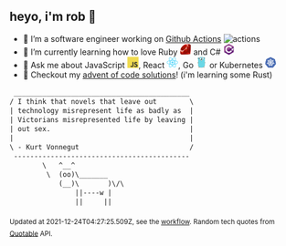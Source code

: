 <h2>heyo, i'm rob 👋</h2>

- 🔭 I’m a software engineer working on [Github Actions](https://github.com/actions) <img src="https://github.com/actions.png" alt="actions" width="20" height="20" />
- 🌱 I’m currently learning how to love Ruby <img src="https://raw.githubusercontent.com/devicons/devicon/master/icons/ruby/ruby-original.svg" alt="ruby" width="20" height="20" /> and C# <img src="https://raw.githubusercontent.com/devicons/devicon/master/icons/csharp/csharp-original.svg" alt="ruby" width="20" height="20" />
- 💬 Ask me about JavaScript <img src="https://raw.githubusercontent.com/devicons/devicon/master/icons/javascript/javascript-original.svg" alt="javascript" width="20" height="20" />, React <img src="https://raw.githubusercontent.com/devicons/devicon/master/icons/react/react-original.svg" alt="react" width="20" height="20" />, Go <img src="https://raw.githubusercontent.com/devicons/devicon/master/icons/go/go-original.svg" alt="go" width="20" height="20" /> or Kubernetes <img src="https://raw.githubusercontent.com/devicons/devicon/master/icons/kubernetes/kubernetes-plain.svg" alt="kubernetes" width="20" height="20" />
- 🎄 Checkout my [advent of code solutions](https://github.com/robherley/advent-of-code)! (i'm learning some Rust)

<!-- STARTCOW -->
```
 ___________________________________________
/ I think that novels that leave out        \
| technology misrepresent life as badly as  |
| Victorians misrepresented life by leaving |
| out sex.                                  |
|                                           |
\ - Kurt Vonnegut                           /
 -------------------------------------------
        \   ^__^
         \  (oo)\_______
            (__)\       )\/\
                ||----w |
                ||     ||
```
<sub>Updated at 2021-12-24T04:27:25.509Z, see the [workflow](https://github.com/robherley/robherley/blob/main/.github/workflows/moo.yml). Random tech quotes from [Quotable](https://github.com/lukePeavey/quotable) API.</sub>
<!-- ENDCOW -->
